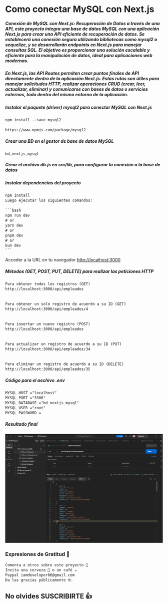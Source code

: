 # Como conectar MySQL con Next.js

##### Conexión de MySQL con Next.js: Recuperación de Datos a través de una API, este proyecto integra una base de datos MySQL con una aplicación Next.js para crear una API eficiente de recuperación de datos. Se establecerá una conexión segura utilizando bibliotecas como mysql2 o sequelize, y se desarrollarán endpoints en Next.js para manejar consultas SQL. El objetivo es proporcionar una solución escalable y eficiente para la manipulación de datos, ideal para aplicaciones web modernas.

##### En Next.js, las API Routes permiten crear puntos finales de API directamente dentro de la aplicación Next.js. Estas rutas son útiles para manejar solicitudes HTTP, realizar operaciones CRUD (crear, leer, actualizar, eliminar) y comunicarse con bases de datos o servicios externos, todo dentro del mismo entorno de la aplicación.

##### Instalar el paquete (driver) mysql2 para conectar MySQL con Next.js

    npm install --save mysql2

    https://www.npmjs.com/package/mysql2

##### Crear una BD en el gestor de base de datos MySQL

    bd_nextjs_mysql

##### Crear el archivo db.js en src/lib, para configurar la conexión a la base de datos

##### Instalar dependencias del proyecto

    npm install
    Luego ejecutar los siguientes comandos:

    ```bash
    npm run dev
    # or
    yarn dev
    # or
    pnpm dev
    # or
    bun dev
    ```

Acceder a la URL en tu navegador [http://localhost:3000](http://localhost:3000)

##### Métodos (GET, POST, PUT, DELETE) para realizar las peticiones HTTP

    Para obtener todos los registros (GET)
    http://localhost:3000/api/empleados


    Para obtener un solo registro de acuerdo a su ID (GET)
    http://localhost:3000/api/empleados/4


    Para insertar un nuevo registro (POST)
    http://localhost:3000/api/empleados


    Para actualizar un registro de acuerdo a su ID (PUT)
    http://localhost:3000/api/empleados/34


    Para eliminar un registro de acuerdo a su ID (DELETE)
    http://localhost:3000/api/empleados/35

##### Código para el aechivo .env

    MYSQL_HOST ="localhost"
    MYSQL_PORT ="3306"
    MYSQL_DATABASE ="bd_nextjs_mysql"
    MYSQL_USER ="root"
    MYSQL_PASSWORD =

##### Resultado final

![](https://raw.githubusercontent.com/urian121/imagenes-proyectos-github/master/api-rest-next-mysql.png)

### Expresiones de Gratitud 🎁

    Comenta a otros sobre este proyecto 📢
    Invita una cerveza 🍺 o un café ☕
    Paypal iamdeveloper86@gmail.com
    Da las gracias públicamente 🤓.

## No olvides SUSCRIBIRTE 👍
